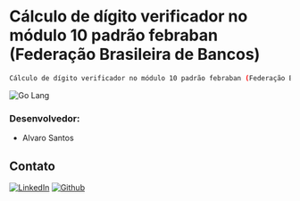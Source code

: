 # Cálculo de dígito verificador no módulo 10 padrão febraban (Federação Brasileira de Bancos)

```sh
Cálculo de dígito verificador no módulo 10 padrão febraban (Federação Brasileira de Bancos)
```
<div align="left">
    <img src="https://img.shields.io/badge/-Go Lang-skyblue?style=for-the-badge" alt="Go Lang">
</div>

### Desenvolvedor:

* Alvaro Santos

## Contato

[![LinkedIn][linkedin-shield]][linkedin-url]
[![Github][github-shield]][github-url]

[linkedin-shield]: https://img.shields.io/badge/-LinkedIn-white.svg?logo=linkedin&colorB=0077B5&logoColor=white
[linkedin-url]: https://www.linkedin.com/in/alvaro-andrade-48596b117/
[github-shield]: https://img.shields.io/badge/-Github-black.svg?logo=github&colorB=181717&logoColor=white
[github-url]: https://github.com/alvarosantosph
